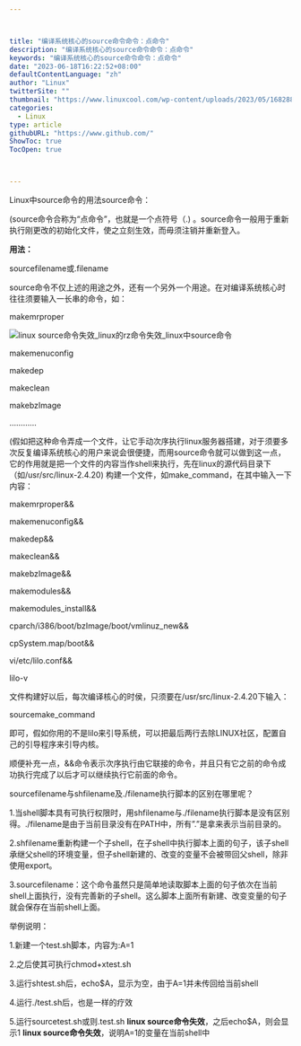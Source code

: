 ```yaml
---



title: "编译系统核心的source命令命令：点命令"
description: "编译系统核心的source命令命令：点命令"
keywords: "编译系统核心的source命令命令：点命令"
date: "2023-06-18T16:22:52+08:00"
defaultContentLanguage: "zh"
author: "Linux"
twitterSite: ""
thumbnail: "https://www.linuxcool.com/wp-content/uploads/2023/05/1682885359747_0.png"
categories:
  - Linux
type: article
githubURL: "https://www.github.com/"
ShowToc: true
TocOpen: true



---
```


Linux中source命令的用法source命令：

(source命令合称为“点命令”，也就是一个点符号（.) 。source命令一般用于重新执行刚更改的初始化文件，使之立刻生效，而毋须注销并重新登入。

**用法：**

sourcefilename或.filename

source命令不仅上述的用途之外，还有一个另外一个用途。在对编译系统核心时往往须要输入一长串的命令，如：

makemrproper

![linux source命令失效_linux的rz命令失效_linux中source命令](https://www.linuxcool.com/wp-content/uploads/2023/05/1682885359747_0.png)

makemenuconfig

makedep

makeclean

makebzImage

…………

(假如把这种命令弄成一个文件，让它手动次序执行linux服务器搭建，对于须要多次反复编译系统核心的用户来说会很便捷，而用source命令就可以做到这一点，它的作用就是把一个文件的内容当作shell来执行，先在linux的源代码目录下（如/usr/src/linux-2.4.20) 构建一个文件，如make_command，在其中输入一下内容：

makemrproper&&

makemenuconfig&&

makedep&&

makeclean&&

makebzImage&&

makemodules&&

makemodules_install&&

cparch/i386/boot/bzImage/boot/vmlinuz_new&&

cpSystem.map/boot&&

vi/etc/lilo.conf&&

lilo-v

文件构建好以后，每次编译核心的时侯，只须要在/usr/src/linux-2.4.20下输入：

sourcemake_command

即可，假如你用的不是lilo来引导系统，可以把最后两行去除LINUX社区，配置自己的引导程序来引导内核。

顺便补充一点，&&命令表示次序执行由它联接的命令，并且只有它之前的命令成功执行完成了以后才可以继续执行它前面的命令。

sourcefilename与shfilename及./filename执行脚本的区别在哪里呢？

1.当shell脚本具有可执行权限时，用shfilename与./filename执行脚本是没有区别得。./filename是由于当前目录没有在PATH中，所有”.”是拿来表示当前目录的。

2.shfilename重新构建一个子shell，在子shell中执行脚本上面的句子，该子shell承继父shell的环境变量，但子shell新建的、改变的变量不会被带回父shell，除非使用export。

3.sourcefilename：这个命令虽然只是简单地读取脚本上面的句子依次在当前shell上面执行，没有完善新的子shell。这么脚本上面所有新建、改变变量的句子就会保存在当前shell上面。

举例说明：

1.新建一个test.sh脚本，内容为:A=1

2.之后使其可执行chmod+xtest.sh

3.运行shtest.sh后，echo$A，显示为空，由于A=1并未传回给当前shell

4.运行./test.sh后，也是一样的疗效

5.运行sourcetest.sh或则.test.sh **linux source命令失效**，之后echo$A，则会显示1 **linux source命令失效**，说明A=1的变量在当前shell中